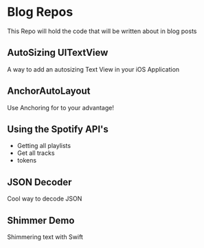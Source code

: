 # Blog Repos
This Repo will hold the code that will be written about in blog posts

## AutoSizing UITextView
A way to add an autosizing Text View in your iOS Application

## AnchorAutoLayout
Use Anchoring for to your advantage!

## Using the Spotify API's
- Getting all playlists
- Get all tracks
- tokens

## JSON Decoder
Cool way to decode JSON

## Shimmer Demo
Shimmering text with Swift
